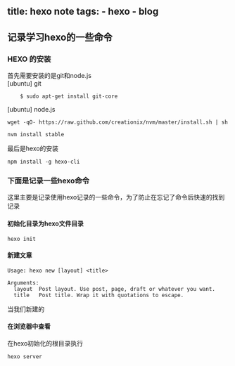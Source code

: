 title: hexo note
tags:
    - hexo
    - blog
-----------------

记录学习hexo的一些命令
-------------------
### HEXO 的安装

首先需要安装的是git和node.js             
[ubuntu] git
```
    $ sudo apt-get install git-core
```
[ubuntu] node.js
```
wget -qO- https://raw.github.com/creationix/nvm/master/install.sh | sh

nvm install stable
```

最后是hexo的安装
```
npm install -g hexo-cli
```

### 下面是记录一些hexo命令
这里主要是记录使用hexo记录的一些命令，为了防止在忘记了命令后快速的找到记录

#### 初始化目录为hexo文件目录
```
hexo init
```

#### 新建文章

```
Usage: hexo new [layout] <title>

Arguments:
  layout  Post layout. Use post, page, draft or whatever you want.
  title   Post title. Wrap it with quotations to escape.

```
当我们新建的


#### 在浏览器中查看

在hexo初始化的根目录执行
```
hexo server
```
